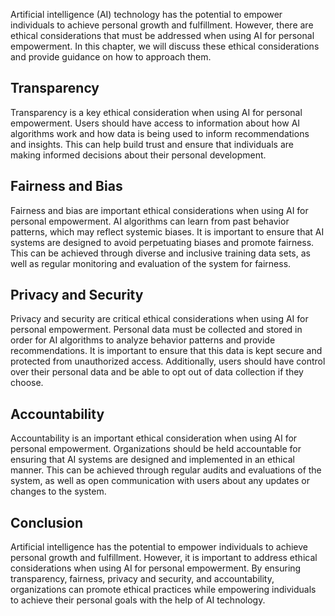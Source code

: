 

Artificial intelligence (AI) technology has the potential to empower individuals to achieve personal growth and fulfillment. However, there are ethical considerations that must be addressed when using AI for personal empowerment. In this chapter, we will discuss these ethical considerations and provide guidance on how to approach them.

Transparency
------------

Transparency is a key ethical consideration when using AI for personal empowerment. Users should have access to information about how AI algorithms work and how data is being used to inform recommendations and insights. This can help build trust and ensure that individuals are making informed decisions about their personal development.

Fairness and Bias
-----------------

Fairness and bias are important ethical considerations when using AI for personal empowerment. AI algorithms can learn from past behavior patterns, which may reflect systemic biases. It is important to ensure that AI systems are designed to avoid perpetuating biases and promote fairness. This can be achieved through diverse and inclusive training data sets, as well as regular monitoring and evaluation of the system for fairness.

Privacy and Security
--------------------

Privacy and security are critical ethical considerations when using AI for personal empowerment. Personal data must be collected and stored in order for AI algorithms to analyze behavior patterns and provide recommendations. It is important to ensure that this data is kept secure and protected from unauthorized access. Additionally, users should have control over their personal data and be able to opt out of data collection if they choose.

Accountability
--------------

Accountability is an important ethical consideration when using AI for personal empowerment. Organizations should be held accountable for ensuring that AI systems are designed and implemented in an ethical manner. This can be achieved through regular audits and evaluations of the system, as well as open communication with users about any updates or changes to the system.

Conclusion
----------

Artificial intelligence has the potential to empower individuals to achieve personal growth and fulfillment. However, it is important to address ethical considerations when using AI for personal empowerment. By ensuring transparency, fairness, privacy and security, and accountability, organizations can promote ethical practices while empowering individuals to achieve their personal goals with the help of AI technology.
